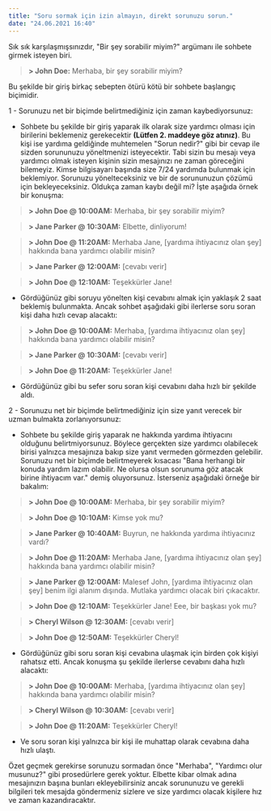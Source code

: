 ```yaml
---
title: "Soru sormak için izin almayın, direkt sorunuzu sorun."
date: "24.06.2021 16:40"
---
```


Sık sık karşılaşmışsınızdır, "Bir şey sorabilir miyim?" argümanı ile sohbete girmek isteyen biri.

> **> John Doe:** Merhaba, bir şey sorabilir miyim?

Bu şekilde bir giriş birkaç sebepten ötürü kötü bir sohbete başlangıç biçimidir.

1 - Sorunuzu net bir biçimde belirtmediğiniz için zaman kaybediyorsunuz:

-   Sohbete bu şekilde bir giriş yaparak ilk olarak size yardımcı olması için birilerini beklemeniz gerekecektir **(Lütfen 2. maddeye göz atınız)**. Bu kişi ise yardıma geldiğinde muhtemelen "Sorun nedir?" gibi bir cevap ile sizden sorununuzu yöneltmenizi isteyecektir. Tabi sizin bu mesajı veya yardımcı olmak isteyen kişinin sizin mesajınızı ne zaman göreceğini bilemeyiz. Kimse bilgisayarı başında size 7/24 yardımda bulunmak için beklemiyor. Sorunuzu yönelteceksiniz ve bir de sorununuzun çözümü için bekleyeceksiniz. Oldukça zaman kaybı değil mi? İşte aşağıda örnek bir konuşma:

> **> John Doe @ 10:00AM:** Merhaba, bir şey sorabilir miyim?

> **> Jane Parker @ 10:30AM:** Elbette, dinliyorum!

> **> John Doe @ 11:20AM:** Merhaba Jane, [yardıma ihtiyacınız olan şey] hakkında bana yardımcı olabilir misin?

> **> Jane Parker @ 12:00AM:** [cevabı verir]

> **> John Doe @ 12:10AM:** Teşekkürler Jane!

-   Gördüğünüz gibi soruyu yönelten kişi cevabını almak için yaklaşık 2 saat beklemiş bulunmakta. Ancak sohbet aşağıdaki gibi ilerlerse soru soran kişi daha hızlı cevap alacaktı:

> **> John Doe @ 10:00AM:** Merhaba, [yardıma ihtiyacınız olan şey] hakkında bana yardımcı olabilir misin?

> **> Jane Parker @ 10:30AM:** [cevabı verir]

> **> John Doe @ 11:20AM:** Teşekkürler Jane!

-   Gördüğünüz gibi bu sefer soru soran kişi cevabını daha hızlı bir şekilde aldı.

2 - Sorunuzu net bir biçimde belirtmediğiniz için size yanıt verecek bir uzman bulmakta zorlanıyorsunuz:

-   Sohbete bu şekilde giriş yaparak ne hakkında yardıma ihtiyacını olduğunu belirtmiyorsunuz. Böylece gerçekten size yardımcı olabilecek birisi yalnızca mesajınıza bakıp size yanıt vermeden görmezden gelebilir. Sorunuzu net bir biçimde belirtmeyerek kısacası "Bana herhangi bir konuda yardım lazım olabilir. Ne olursa olsun sorunuma göz atacak birine ihtiyacım var." demiş oluyorsunuz. İsterseniz aşağıdaki örneğe bir bakalım:

> **> John Doe @ 10:00AM:** Merhaba, bir şey sorabilir miyim?

> **> John Doe @ 10:10AM:** Kimse yok mu?

> **> Jane Parker @ 10:40AM:** Buyrun, ne hakkında yardıma ihtiyacınız vardı?

> **> John Doe @ 11:20AM:** Merhaba Jane, [yardıma ihtiyacınız olan şey] hakkında bana yardımcı olabilir misin?

> **> Jane Parker @ 12:00AM:** Malesef John, [yardıma ihtiyacınız olan şey] benim ilgi alanım dışında. Mutlaka yardımcı olacak biri çıkacaktır.

> **> John Doe @ 12:10AM:** Teşekkürler Jane! Eee, bir başkası yok mu?

> **> Cheryl Wilson @ 12:30AM:** [cevabı verir]

> **> John Doe @ 12:50AM:** Teşekkürler Cheryl!

-   Gördüğünüz gibi soru soran kişi cevabına ulaşmak için birden çok kişiyi rahatsız etti. Ancak konuşma şu şekilde ilerlerse cevabını daha hızlı alacaktı:

> **> John Doe @ 10:00AM:** Merhaba, [yardıma ihtiyacınız olan şey] hakkında bana yardımcı olabilir misin?

> **> Cheryl Wilson @ 10:30AM:** [cevabı verir]

> **> John Doe @ 11:20AM:** Teşekkürler Cheryl!

-   Ve soru soran kişi yalnızca bir kişi ile muhattap olarak cevabına daha hızlı ulaştı.

Özet geçmek gerekirse sorunuzu sormadan önce "Merhaba", "Yardımcı olur musunuz?" gibi prosedürlere gerek yoktur. Elbette kibar olmak adına mesajınızın başına bunları ekleyebilirsiniz ancak sorununuzu ve gerekli bilgileri tek mesajda göndermeniz sizlere ve size yardımcı olacak kişilere hız ve zaman kazandıracaktır.
